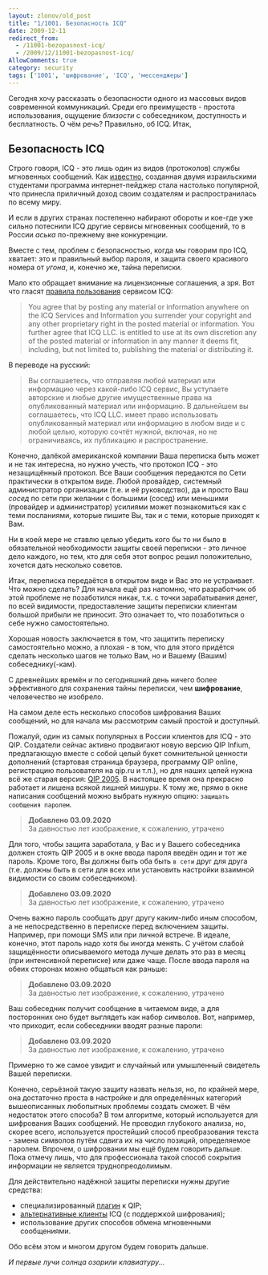 ```yaml
---
layout: zlonov/old_post
title: "1/1001. Безопасность ICQ"
date: 2009-12-11
redirect_from:
  - /11001-bezopasnost-icq/
  - /2009/12/11001-bezopasnost-icq/
AllowComments: true
category: security
tags: ['1001', 'шифрование', 'ICQ', 'мессенджеры']
---
```

Сегодня хочу рассказать о безопасности одного из массовых видов современной коммуникаций. Среди его преимуществ - простота использования, ощущение _близости_ с собеседником, доступность и бесплатность. О чём речь? Правильно, об ICQ. Итак,

## Безопасность ICQ

Строго говоря, ICQ - это лишь один из видов (протоколов) службы мгновенных сообщений. Как [известно](http://ru.wikipedia.org/wiki/ICQ#.D0.98.D1.81.D1.82.D0.BE.D1.80.D0.B8.D1.8F.5B4.5D), созданная двумя израильскими студентами программа интернет-пейджер стала настолько популярной, что принесла приличный доход своим создателям и распространилась по всему миру.

И если в других странах постепенно набирают обороты и кое-где уже сильно потеснили ICQ другие сервисы мгновенных сообщений, то в России _аська_ по-прежнему вне конкуренции.

Вместе с тем, проблем с безопасностью, когда мы говорим про ICQ, хватает: это и правильный выбор пароля, и защита своего красивого номера от _угона_, и, конечно же, тайна переписки.

Мало кто обращает внимание на лицензионные соглашения, а зря. Вот что гласят [правила пользования](http://www.icq.com/legal/policy.html) сервисом ICQ:

> You agree that by posting any material or information anywhere on the ICQ Services and Information you surrender your copyright and any other proprietary right in the posted material or information. You further agree that ICQ LLC. is entitled to use at its own discretion any of the posted material or information in any manner it deems fit, including, but not limited to, publishing the material or distributing it.

В переводе на русский:

> Вы соглашаетесь, что отправляя любой материал или информацию через какой-либо ICQ сервис, Вы уступаете авторские и любые другие имущественные права на опубликованный материал или информацию. В дальнейшем вы соглашаетесь, что ICQ LLC. имеет право использовать опубликованный материал или информацию в любом виде и с любой целью, которую сочтёт нужной, включая, но не ограничиваясь, их публикацию и распространение.

Конечно, далёкой американской компании Ваша переписка быть может и не так интересна, но нужно учесть, что протокол ICQ - это незащищённый протокол. Все Ваши сообщения передаются по Сети практически в открытом виде. Любой провайдер, системный администратор организации (т.е. и её руководство), да и просто Ваш _сосед_ по сети при желании с большими (сосед) или меньшими (провайдер и администратор) усилиями может познакомиться как с теми посланиями, которые пишите Вы, так и с теми, которые приходят к Вам.

Ни в коей мере не ставлю целью убедить кого бы то ни было в обязательной необходимости защиты своей переписки - это личное дело каждого, но тем, кто для себя этот вопрос решил положительно, хочется дать несколько советов.

Итак, переписка передаётся в открытом виде и Вас это не устраивает. Что можно сделать? Для начала ещё раз напомню, что разработчик об этой проблеме не позаботился никак, т.к. с точки зарабатывания денег, по всей видимости, предоставление защиты переписки клиентам большой прибыли не приносит. Это означает то, что позаботиться о себе нужно самостоятельно.

Хорошая новость заключается в том, что защитить переписку самостоятельно можно, а плохая - в том, что для этого придётся сделать несколько шагов не только Вам, но и Вашему (Вашим) собеседнику(-кам).

С древнейших времён и по сегодняшний день ничего более эффективного для сохранения тайны переписки, чем **шифрование**, человечество не изобрело.

На самом деле есть несколько способов шифрования Ваших сообщений, но для начала мы рассмотрим самый простой и доступный.

Пожалуй, один из самых популярных в России клиентов для ICQ - это QIP. Создатели сейчас активно продвигают новую версию QIP Infium, предлагающую вместе с собой целый букет сомнительной ценности дополнений (стартовая страница браузера, программу QIP online, регистрацию пользователя на qip.ru и т.п.), но для наших целей нужна всё же старая версия: [QIP 2005](http://qip.ru/ru/pages/download_qip_ru/). В настоящее время она прекрасно работает и лишена всякой лишней мишуры. К тому же, прямо в окне написания сообщений можно выбрать нужную опцию: `защищать сообщения паролем`.

> **Добавлено 03.09.2020**\
> За давностью лет изображение, к сожалению, утрачено

Для того, чтобы защита заработала, у Вас и у Вашего собеседника должен стоять QIP 2005 и в окне ввода пароля введён один и тот же пароль. Кроме того, Вы должны быть оба быть `в сети` друг для друга (т.е. должны быть в сети для всех или установить настройки взаимной видимости со своим собеседником).

> **Добавлено 03.09.2020**\
> За давностью лет изображение, к сожалению, утрачено

Очень важно пароль сообщать друг другу каким-либо иным способом, а не непосредственно в переписке перед включением защиты. Например, при помощи SMS или при личной встрече. В идеале, конечно, этот пароль надо хотя бы иногда менять. С учётом слабой защищённости описываемого метода лучше делать это раз в месяц (при интенсивной переписке) или даже чаще.
После ввода пароля на обеих сторонах можно общаться как раньше:

> **Добавлено 03.09.2020**\
> За давностью лет изображение, к сожалению, утрачено

Ваш собеседник получит сообщение в читаемом виде, а для посторонних оно будет выглядеть как набор символов. Вот, например, что приходит, если собеседники вводят разные пароли:

> **Добавлено 03.09.2020**\
> За давностью лет изображение, к сожалению, утрачено

Примерно то же самое увидит и случайный или умышленный свидетель Вашей переписки.

Конечно, серьёзной такую защиту назвать нельзя, но, по крайней мере, она достаточно проста в настройке и для определённых категорий вышеописанных любопытных проблемы создать сможет. В чём недостаток этого способа? В том алгоритме, который используется для шифрования Ваших сообщений. Не проводил глубокого анализа, но, скорее всего, используется простейший способ преобразования текста - замена символов путём сдвига их на число позиций, определяемое паролем. Впрочем, о шифровании мы ещё будем говорить дальше. Пока отмечу лишь, что для профессионала такой способ сокрытия информации не является труднопреодолимым.

Для действительно надёжной защиты переписки нужны другие средства:
- специализированный [плагин](http://forum.qip.ru/showthread.php?t=18614) к QIP;
- [альтернативные клиенты](http://icqmaster.ru/icq-clients.html) ICQ (с поддержкой шифрования);
- использование других способов обмена мгновенными сообщениями.

Обо всём этом и многом другом будем говорить дальше.

_И первые лучи солнца озарили клавиатуру..._
